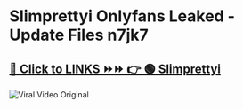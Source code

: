 
 # Slimprettyi Onlyfans Leaked - Update Files n7jk7

## <h2><a href="https://clipsfans.com/Slimprettyi&ref=git">🔗 Click to LINKS ⏩⏩ 👉 🟢 Slimprettyi </a></h2>

<a href="https://clipsfans.com/Slimprettyi&ref=git" rel="nofollow" data-target="animated-image.originalLink"><img src="https://i.ibb.co.com/xMMVF88/686577567.gif" alt="Viral Video Original" style="max-width: 100%; display: inline-block;" data-target="animated-image.originalImage"></a>

